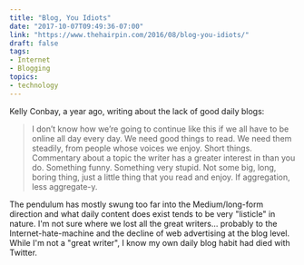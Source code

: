 ```yaml
---
title: "Blog, You Idiots"
date: "2017-10-07T09:49:36-07:00"
link: "https://www.thehairpin.com/2016/08/blog-you-idiots/"
draft: false
tags:
- Internet
- Blogging
topics:
- technology
---
```

Kelly Conbay, a year ago, writing about the lack of good daily blogs:

> I don’t know how we’re going to continue like this if we all have to be online all day every day. We need good things to read. We need them steadily, from people whose voices we enjoy. Short things. Commentary about a topic the writer has a greater interest in than you do. Something funny. Something very stupid. Not some big, long, boring thing, just a little thing that you read and enjoy. If aggregation, less aggregate-y.

The pendulum has mostly swung too far into the Medium/long-form direction and what daily content does exist tends to be very "listicle" in nature. I'm not sure where we lost all the great writers... probably to the Internet-hate-machine and the decline of web advertising at the blog level. While I'm not a "great writer", I know my own daily blog habit had died with Twitter.
